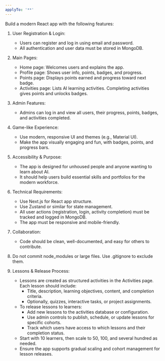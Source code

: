 ```yaml
---
applyTo: '**'
---
```

Build a modern React app with the following features:

1. User Registration & Login:
	- Users can register and log in using email and password.
	- All authentication and user data must be stored in MongoDB.

2. Main Pages:
	- Home page: Welcomes users and explains the app.
	- Profile page: Shows user info, points, badges, and progress.
	- Points page: Displays points earned and progress toward next badge.
	- Activities page: Lists AI learning activities. Completing activities gives points and unlocks badges.

3. Admin Features:
	- Admins can log in and view all users, their progress, points, badges, and activities completed.

4. Game-like Experience:
	- Use modern, responsive UI and themes (e.g., Material UI).
	- Make the app visually engaging and fun, with badges, points, and progress bars.

5. Accessibility & Purpose:
	- The app is designed for unhoused people and anyone wanting to learn about AI.
	- It should help users build essential skills and portfolios for the modern workforce.

6. Technical Requirements:
	- Use Next.js for React app structure.
	- Use Zustand or similar for state management.
	- All user actions (registration, login, activity completion) must be tracked and logged in MongoDB.
	- The app must be responsive and mobile-friendly.

7. Collaboration:
	- Code should be clean, well-documented, and easy for others to contribute.

8. Do not commit node_modules or large files. Use .gitignore to exclude them.

9. Lessons & Release Process:
	 - Lessons are created as structured activities in the Activities page. Each lesson should include:
		 - Title, description, learning objectives, content, and completion criteria.
		 - Optionally, quizzes, interactive tasks, or project assignments.
	 - To release lessons to learners:
		 - Add new lessons to the activities database or configuration.
		 - Use admin controls to publish, schedule, or update lessons for specific cohorts.
		 - Track which users have access to which lessons and their completion status.
	 - Start with 10 learners, then scale to 50, 100, and several hundred as needed.
	 - Ensure the app supports gradual scaling and cohort management for lesson releases.